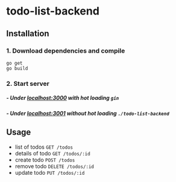 # todo-list-backend

## Installation
### 1. Download dependencies and compile
```
go get
go build
```
### 2. Start server
##### - Under [localhost:3000](http://localhost:3000) with hot loading `gin`
##### - Under [localhost:3001](http://localhost:3001) without hot loading `./todo-list-backend`

## Usage
- list of todos `GET /todos`
- details of todo `GET /todos/:id`
- create todo `POST /todos`
- remove todo `DELETE /todos/:id`
- update todo `PUT /todos/:id`
